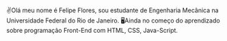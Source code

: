 ✌️Olá meu nome é Felipe Flores, sou estudante de Engenharia Mecânica na Universidade Federal do Rio de Janeiro.
🖥️Ainda no começo do aprendizado sobre programação Front-End com HTML, CSS, Java-Script.
